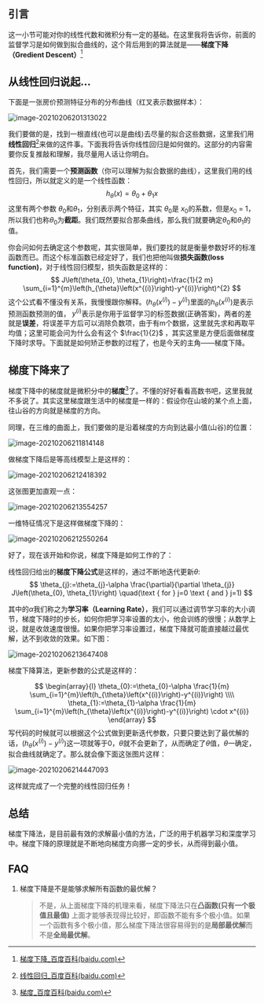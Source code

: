 ## 引言

这一小节可能对你的线性代数和微积分有一定的基础。在这里我将告诉你，前面的监督学习是如何做到拟合曲线的，这个背后用到的算法就是——**梯度下降（Gredient Descent）**[^1]

## 从线性回归说起...

下面是一张房价预测特征分布的分布曲线（红叉表示数据样本）：



![image-20210206201313022](../../../_static/images/image-20210206201313022.png)



我们要做的是，找到一根直线(也可以是曲线)去尽量的拟合这些数据，这里我们用**线性回归**[^2]来做的这件事。下面我将告诉你线性回归是如何做的。这部分的内容需要你反复推敲和理解，我尽量用人话让你明白。

首先，我们需要一个**预测函数**（你可以理解为拟合数据的曲线），这里我们用的线性回归，所以就定义的是一个线性函数：
$$
h_{\theta}(x)=\theta_{0}+\theta_{1} x
$$
这里有两个参数 $\theta_{0}$和$\theta_{1}$，分别表示两个特征，其实 $\theta_{0}$是 $x_{0}$的系数，但是$x_{0}$ = 1，所以我们也称$\theta_{0}$为**截距**。我们既然要拟合那条曲线，那么我们就要确定$\theta_{0}$和$\theta_{1}$的值。

你会问如何去确定这个参数呢，其实很简单，我们要找的就是衡量参数好坏的标准函数而已。而这个标准函数已经定好了，我们也把他叫做**损失函数(loss function)**，对于线性回归模型，损失函数是这样的：
$$
J\left(\theta_{0}, \theta_{1}\right)=\frac{1}{2 m} \sum_{i=1}^{m}\left(h_{\theta}\left(x^{(i)}\right)-y^{(i)}\right)^{2}
$$
这个公式看不懂没有关系，我慢慢跟你解释。$\left(h_{\theta}\left(x^{(i)}\right)-y^{(i)}\right)$里面的$h_{\theta}\left(x^{(i)}\right)$是表示预测函数预测的值， $y^{(i)}$表示是你用于监督学习的标签数据(正确答案)，两者的差就是**误差**，将误差平方后可以消除负数项，由于有m个数据，这里就先求和再取平均值；这里可能会问为什么会有这个 $\frac{1}{2}$ ，其实这里是方便后面做梯度下降时求导。下面就是如何矫正参数的过程了，也是今天的主角——梯度下降。

## 梯度下降来了

梯度下降中的梯度就是微积分中的**梯度**[^3]了。不懂的好好看看高数书吧，这里我就不多说了。其实这里梯度跟生活中的梯度是一样的：假设你在山坡的某个点上面，往山谷的方向就是梯度的方向。

同理，在三维的曲面上，我们要做的是沿着梯度的方向到达最小值(山谷)的位置：

![image-20210206211814148](../../../_static/images/image-20210206211814148.png)

做梯度下降后是等高线模型上是这样的：

![image-20210206212418392](../../../_static/images/image-20210206212418392.png)

这张图更加直观一点：

![image-20210206213554257](../../../_static/images/image-20210206213554257.png)

一维特征情况下是这样做梯度下降的：

![image-20210206212550264](../../../_static/images/image-20210206212550264.png)



好了，现在该开始和你说，梯度下降是如何工作的了：

线性回归给出的**梯度下降公式**是这样的，通过不断地迭代更新$\theta$:
$$
\theta_{j}:=\theta_{j}-\alpha \frac{\partial}{\partial \theta_{j}} J\left(\theta_{0}, \theta_{1}\right) \quad(\text { for } j=0 \text { and } j=1)
$$

其中的$\alpha$我们称之为**学习率（Learning Rate）**，我们可以通过调节学习率的大小调节，梯度下降时的步长，如何你把学习率设置的太小，他会训练的很慢；从数学上说，就是收敛速度很慢。如果你把学习率设置过，梯度下降就可能直接越过最优解，达不到收敛的效果。如下图：

![image-20210206213647408](../../../_static/images/image-20210206213647408.png)

梯度下降算法，更新参数的公式是这样的：


$$
\begin{array}{l}
\theta_{0}:=\theta_{0}-\alpha \frac{1}{m} \sum_{i=1}^{m}\left(h_{\theta}\left(x^{(i)}\right)-y^{(i)}\right) 
\\\\
\theta_{1}:=\theta_{1}-\alpha \frac{1}{m} \sum_{i=1}^{m}\left(h_{\theta}\left(x^{(i)}\right)-y^{(i)}\right) \cdot x^{(i)}
\end{array}
$$
写代码的时候就可以根据这个公式做到更新迭代参数，只要只要达到了最优解的话，$\left(h_{\theta}\left(x^{(i)}\right)-y^{(i)}\right)$这一项就等于0，$\theta$就不会更新了，从而确定了$\theta$值，$\theta$一确定，拟合曲线就确定了。那么就会像下面这张图片这样：

![image-20210206214447093](../../../_static/images/image-20210206214447093.png)

这样就完成了一个完整的线性回归任务！



## 总结

梯度下降法，是目前最有效的求解最小值的方法，广泛的用于机器学习和深度学习中。梯度下降的原理就是不断地向梯度方向挪一定的步长，从而得到最小值。

## FAQ

1. 梯度下降是不是能够求解所有函数的最优解？

   > 不是，从上面梯度下降的机理来看，梯度下降法只在**凸函数(只有一个极值且最值)** 上面才能够表现得比较好，即函数不能有多个极小值。如果一个函数有多个极小值，那么梯度下降法很容易得到的是**局部最优解**而不是**全局最优解**。

[^1]: [梯度下降_百度百科(baidu.com)](https://baike.baidu.com/item/%E6%A2%AF%E5%BA%A6%E4%B8%8B%E9%99%8D/4864937?fr=aladdin)
[^2]: [线性回归_百度百科(baidu.com)](https://baike.baidu.com/item/%E7%BA%BF%E6%80%A7%E5%9B%9E%E5%BD%92)
[^3]: [梯度_百度百科(baidu.com)](https://baike.baidu.com/item/%E6%A2%AF%E5%BA%A6/13014729)